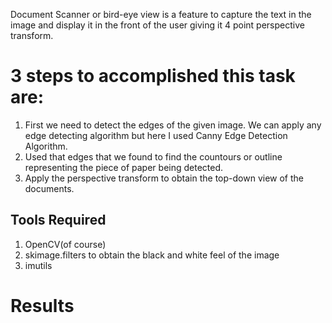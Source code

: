 Document Scanner or bird-eye view is  a feature to capture the text in the image and display it in the front of the user giving it 4 point perspective transform.

# 3 steps to accomplished this task are:

1. First we need to detect the edges of the given image. We can apply any edge detecting algorithm but here I used Canny Edge Detection Algorithm.
2. Used that edges that we found to find the countours or outline representing the piece of paper being detected.
3. Apply the perspective transform to obtain the top-down view of the documents.

## Tools Required
1. OpenCV(of course)
2. skimage.filters to obtain the black and white feel of the image
3. imutils

# Results
